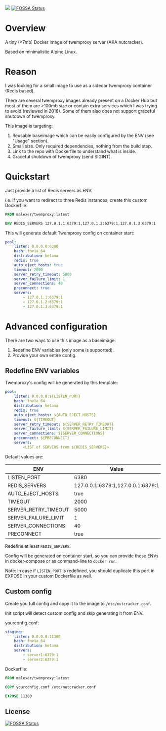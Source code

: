 [![](https://images.microbadger.com/badges/image/malexer/twemproxy.svg)](https://microbadger.com/images/malexer/twemproxy "Get your own image badge on microbadger.com")
[![FOSSA Status](https://app.fossa.io/api/projects/git%2Bgithub.com%2Fmalexer%2Fdocker-twemproxy.svg?type=shield)](https://app.fossa.io/projects/git%2Bgithub.com%2Fmalexer%2Fdocker-twemproxy?ref=badge_shield)

# Overview

A tiny (<7mb) Docker image of twemproxy server (AKA nutcracker).

Based on minimalistic Alpine Linux.


# Reason

I was looking for a small image to use as a sidecar twemproxy container (Redis based).

There are several twemproxy images already present on a Docker Hub but most of them are >100mb size or contain extra services which I was trying to avoid (reviewed in 2018). Some of them also does not support graceful shutdown of twemproxy.


This image is targeting:

1. Reusable baseimage which can be easily configured by the ENV (see "Usage" section).
2. Small size. Only required dependencies, nothing from the build step.
3. Link to the repo with Dockerfile to understand what is inside.
4. Graceful shutdown of twemproxy (send SIGINT).


# Quickstart

Just provide a list of Redis servers as ENV.

i.e. if you want to redirect to three Redis instances, create this custom Dockerfile:

```dockerfile
FROM malexer/twemproxy:latest

ENV REDIS_SERVERS 127.0.1.1:6379:1,127.0.1.2:6379:1,127.0.1.3:6379:1
```

This will generate default Twemproxy config on container start:

```yaml
pool:
    listen: 0.0.0.0:6380
    hash: fnv1a_64
    distribution: ketama
    redis: true
    auto_eject_hosts: true
    timeout: 2000
    server_retry_timeout: 5000
    server_failure_limit: 1
    server_connections: 40
    preconnect: true
    servers:
        - 127.0.1.1:6379:1
        - 127.0.1.2:6379:1
        - 127.0.1.3:6379:1
```


# Advanced configuration

There are two ways to use this image as a baseimage:
1. Redefine ENV variables (only some is supported).
2. Provide your own entire config.


## Redefine ENV variables

Twemproxy's config will be generated by this template:

```yaml
pool:
    listen: 0.0.0.0:${LISTEN_PORT}
    hash: fnv1a_64
    distribution: ketama
    redis: true
    auto_eject_hosts: ${AUTO_EJECT_HOSTS}
    timeout: ${TIMEOUT}
    server_retry_timeout: ${SERVER_RETRY_TIMEOUT}
    server_failure_limit: ${SERVER_FAILURE_LIMIT}
    server_connections: ${SERVER_CONNECTIONS}
    preconnect: ${PRECONNECT}
    servers:
        <LIST of SERVERS from ${REDIS_SERVERS}>
```

Default values are:

| ENV                  | Value                             |
| -------------------- | --------------------------------- |
| LISTEN_PORT          | 6380                              |
| REDIS_SERVERS        | 127.0.0.1:6378:1,127.0.0.1:6379:1 |
| AUTO_EJECT_HOSTS     | true                              |
| TIMEOUT              | 2000                              |
| SERVER_RETRY_TIMEOUT | 5000                              |
| SERVER_FAILURE_LIMIT | 1                                 |
| SERVER_CONNECTIONS   | 40                                |
| PRECONNECT           | true                              |

Redefine at least `REDIS_SERVERS`.

Config will be generated on container start, so you can provide these ENVs in docker-compose or as command-line to `docker run`.

Note: in case if `LISTEN_PORT` is redefined, you should duplicate this port in EXPOSE in your custom Dockerfile as well.


## Custom config

Create you full config and copy it to the image to `/etc/nutcracker.conf`.

Init script will detect custom config and skip generating it from ENV.

yourconfig.conf:

```yaml
staging:
    listen: 0.0.0.0:11380
    hash: fnv1a_64
    distribution: ketama
    servers:
        - server1:6379:1
        - server2:6379:1
```


Dockerfile:

```dockerfile
FROM malexer/twemproxy:latest

COPY yourconfig.conf /etc/nutcracker.conf

EXPOSE 11380
```


## License
[![FOSSA Status](https://app.fossa.io/api/projects/git%2Bgithub.com%2Fmalexer%2Fdocker-twemproxy.svg?type=large)](https://app.fossa.io/projects/git%2Bgithub.com%2Fmalexer%2Fdocker-twemproxy?ref=badge_large)
